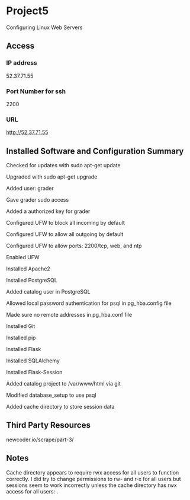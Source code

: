 # Project5
Configuring Linux Web Servers

## Access

### IP address

52.37.71.55

### Port Number for ssh

2200

### URL

http://52.37.71.55

## Installed Software and Configuration Summary

Checked for updates with sudo apt-get update

Upgraded with sudo apt-get upgrade

Added user: grader

Gave grader sudo access

Added a authorized key for grader

Configured UFW to block all incoming by default

Configured UFW to allow all outgoing by default

Configured UFW to allow ports: 2200/tcp, web, and ntp

Enabled UFW

Installed Apache2

Installed PostgreSQL

Added catalog user in PostgreSQL

Allowed local password authentication for psql in pg_hba.config file

Made sure no remote addresses in pg_hba.conf file

Installed Git

Installed pip

Installed Flask

Installed SQLAlchemy

Installed Flask-Session

Added catalog project to /var/www/html via git

Modified database_setup to use psql

Added cache directory to store session data

## Third Party Resources

newcoder.io/scrape/part-3/

## Notes

Cache directory appears to require rwx access for all users to function correctly. I did try to change permissions to rw- and r-x for all users but sessions seem to work incorrectly unless the cache directory has rwx access for all users:
. 